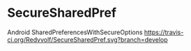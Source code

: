# SecureSharedPref
Android SharedPreferencesWithSecureOptions
https://travis-ci.org/Redvvolf/SecureSharedPref.svg?branch=develop
